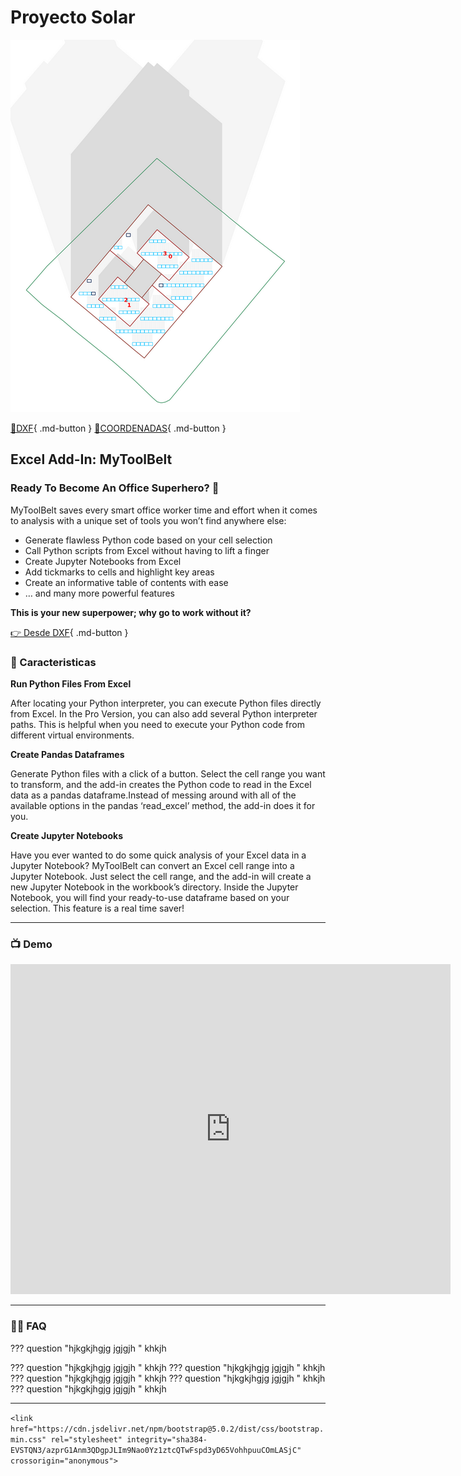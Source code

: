 # Proyecto Solar

![1672329020891](image/index/1672329020891.png)

[📐DXF](Diseno/dxf){ .md-button }
[📍COORDENADAS](Diseno/coordenadas){ .md-button }

## **Excel Add-In: MyToolBelt**

### **Ready To Become An Office Superhero? 🚀**

MyToolBelt
 saves every smart office worker time and effort when it comes to
analysis with a unique set of tools you won’t find anywhere else:

* Generate flawless Python code based on your cell selection
* Call Python scripts from Excel without having to lift a finger
* Create Jupyter Notebooks from Excel
* Add tickmarks to cells and highlight key areas
* Create an informative table of contents with ease
* … and many more powerful features

**This is your new superpower; why go to work without it?**

[👉  Desde DXF](dxf){ .md-button }

### **🚀 Caracteristicas**

**Run Python Files From Excel**

After
 locating your Python interpreter, you can execute Python files directly
 from Excel. In the Pro Version, you can also add several Python
interpreter paths. This is helpful when you need to execute your Python
code from different virtual environments.

**Create Pandas Dataframes**

Generate
 Python files with a click of a button. Select the cell range you want
to transform, and the add-in creates the Python code to read in the
Excel data as a pandas dataframe.Instead of messing around with all of
the available options in the pandas ‘read_excel’ method, the add-in does
 it for you.

**Create Jupyter Notebooks**

Have
 you ever wanted to do some quick analysis of your Excel data in a
Jupyter Notebook? MyToolBelt can convert an Excel cell range into a
Jupyter Notebook. Just select the cell range, and the add-in will create
 a new Jupyter Notebook in the workbook’s directory. Inside the Jupyter
Notebook, you will find your ready-to-use dataframe based on your
selection. This feature is a real time saver!

---

### **📺 Demo**

<iframe title="https://www.youtube.com/embed/PmJ9rkKGqrI" src="https://www.youtube.com/embed/PmJ9rkKGqrI" allow="autoplay; encrypted-media" allowfullscreen="" width="704" height="528" frameborder="0"></iframe>

---

### **🙋‍♀️ FAQ**

??? question "hjkgkjhgjg jgjgjh "
    khkjh

??? question "hjkgkjhgjg jgjgjh "
    khkjh
??? question "hjkgkjhgjg jgjgjh "
    khkjh
??? question "hjkgkjhgjg jgjgjh "
    khkjh
??? question "hjkgkjhgjg jgjgjh "
    khkjh
??? question "hjkgkjhgjg jgjgjh "
    khkjh

---

  `<link href="https://cdn.jsdelivr.net/npm/bootstrap@5.0.2/dist/css/bootstrap.min.css" rel="stylesheet"
    integrity="sha384-EVSTQN3/azprG1Anm3QDgpJLIm9Nao0Yz1ztcQTwFspd3yD65VohhpuuCOmLASjC" crossorigin="anonymous">`
